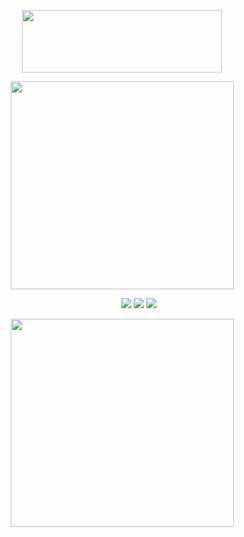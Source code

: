 <p align="center">
  <img width="320" height="100" src="https://spotify-github-profile.kittinanx.com/api/view?uid=cc7ruoqolcp0f2nf5f1txlivi&cover_image=true&theme=natemoo-re&show_offline=true&background_color=121212&interchange=false&bar_color_cover=true&bar_color=53b14f)](https://github.com/kittinan/spotify-github-profile)](https://spotify-github-profile.kittinanx.com/api/view?uid=cc7ruoqolcp0f2nf5f1txlivi&redirect=true)">
</p>


<p align="center">
  <img width="357" height="333" src="https://files.catbox.moe/xgroij.png">
</p>

&emsp; &emsp; &emsp; &emsp; &emsp; &emsp; &emsp; &emsp; &emsp; &emsp; &emsp; &emsp; &emsp; &emsp; [<img src="https://files.catbox.moe/kbtrkd.png">](https://rentry.co/piltoversviolyn) [<img src="https://files.catbox.moe/e9cyxf.png">](https://piltoversfinest.atabook.org/ ) [<img src="https://files.catbox.moe/jr2yw8.png">](https://pronouns.cc/@violyn)


<p align="center">
  <img width="357" height="333" src="https://files.catbox.moe/av952z.png">
</p>
